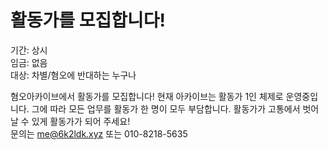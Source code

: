 # 활동가를 모집합니다!
기간: 상시<br>
임금: 없음<br>
대상: 차별/혐오에 반대하는 누구나

혐오아카이브에서 활동가를 모집합니다! 현재 아카이브는 활동가 1인 체제로 운영중입니다. 그에 따라 모든 업무를 활동가 한 명이 모두 부담합니다. 활동가가 고통에서 벗어날 수 있게 활동가가 되어 주세요!<br>
문의는 me@6k2ldk.xyz 또는 010-8218-5635
